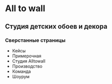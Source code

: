 # All to wall

## Студия детских обоев и декора

### Сверстанные страницы
- Кейсы
- Примерочная
- Студия Alltowall
- Производство
- Команда
- Шоурум
